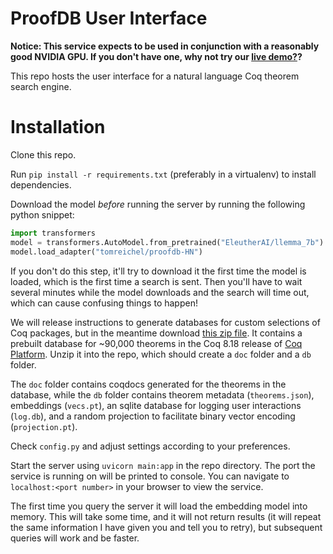 # ProofDB User Interface

**Notice: This service expects to be used in conjunction with a reasonably good NVIDIA GPU. If you don't have one, why not try our [live demo?](https://proofdb.tompreichel.com/)?**

This repo hosts the user interface for a natural language Coq theorem search engine.

# Installation

Clone this repo.

Run `pip install -r requirements.txt` (preferably in a virtualenv) to install dependencies.

Download the model *before* running the server by running the following python snippet:
```python
import transformers
model = transformers.AutoModel.from_pretrained("EleutherAI/llemma_7b")
model.load_adapter("tomreichel/proofdb-HN")
```
If you don't do this step, it'll try to download it the first time the model is loaded, which is the first time a search is sent. Then you'll have to wait several minutes while the model downloads and the search will time out, which can cause confusing things to happen!

We will release instructions to generate databases for custom selections of Coq packages, but in the meantime download [this zip file](https://tompreichel.com/proofdb-builds/db.8.18.zip).
It contains a prebuilt database for ~90,000 theorems in the Coq 8.18 release of [Coq Platform](https://github.com/coq/platform).
Unzip it into the repo, which should create a `doc` folder and a `db` folder.

The `doc` folder contains coqdocs generated for the theorems in the database, while the `db` folder contains theorem metadata (`theorems.json`), embeddings (`vecs.pt`), an sqlite database for logging user interactions (`log.db`), and a random projection to facilitate binary vector encoding (`projection.pt`).

Check `config.py` and adjust settings according to your preferences.

Start the server using `uvicorn main:app` in the repo directory. The port the service is running on will be printed to console. You can navigate to `localhost:<port number>` in your browser to view the service.

The first time you query the server it will load the embedding model into memory. This will take some time, and it will not return results (it will repeat the same information I have given you and tell you to retry), but subsequent queries will work and be faster.
